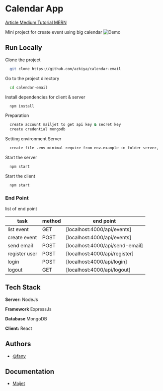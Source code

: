 
# Calendar App
[Article Medium Tutorial MERN](https://medium.com/@azkiya/tutorial-calendar-email-menggunakan-mern-stack-0db73436ea31)

Mini project for create event using big calendar
![Demo](https://github.com/azkiya/calendar-email/blob/main/demo.gif)

## Run Locally

Clone the project

```bash
  git clone https://github.com/azkiya/calendar-email
```

Go to the project directory

```bash
  cd calendar-email
```

Install dependencies for client & server

```bash
  npm install
```

Preparation

```bash
  create account mailjet to get api key & secret key
  create credential mongodb
```

Setting environment Server

```bash
  create file .env minimal require from env.example in folder server, 
```

Start the server

```bash
  npm start
```

Start the client

```bash
  npm start
```
### End Point
list of end point

| task | method|end point |
| ------ | ------ | ------ |
| list event  | GET | [localhost:4000/api/events] |
| create event | POST | [localhost:4000/api/events] |
| send email | POST | [localhost:4000/api/send-email] |
| register user | POST | [localhost:4000/api/register] |
| login | POST | [localhost:4000/api/login] |
| logout | GET | [localhost:4000/api/logout] |

## Tech Stack

**Server:** NodeJs

**Framework** ExpressJs

**Database** MongoDB

**Client:** React

## Authors

- [@fany](https://github.com/azkiya)

## Documentation
- [Maijet](https://dev.mailjet.com/email/guides/getting-started/#send-your-first-email)
